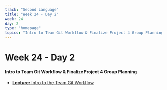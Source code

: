 ```yaml
---
track: "Second Language"
title: "Week 24 - Day 2"
week: 24
day: 2
type: "homepage"
topics: "Intro to Team Git Workflow & Finalize Project 4 Group Planning"
---
```


# Week 24 - Day 2

#### Intro to Team Git Workflow & Finalize Project 4 Group Planning

- [**Lecture:** Intro to the Team Git Workflow](/second-language/week-24/day-2/lecture-materials/intro-to-the-team-git-workflow)



